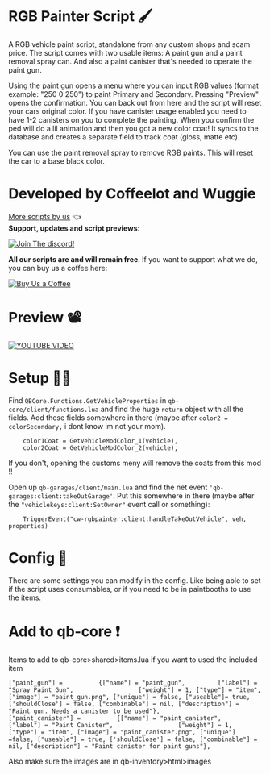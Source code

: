 # RGB Painter Script 🖌
A RGB vehicle paint script, standalone from any custom shops and scam price. The script comes with two usable items: A paint gun and a paint removal spray can. And also a paint canister that's needed to operate the paint gun.

Using the paint gun opens a menu where you can input RGB values (format example: "250 0 250") to paint Primary and Secondary. Pressing "Preview" opens the confirmation. You can back out from here and the script will reset your cars original color. If you have canister usage enabled you need to have 1-2 canisters on you to complete the painting. When you confirm the ped will do a lil animation and then you got a new color coat! It syncs to the database and creates a separate field to track coat (gloss, matte etc).

You can use the paint removal spray to remove RGB paints. This will reset the car to a base black color. 

# Developed by Coffeelot and Wuggie
[More scripts by us](https://github.com/stars/Coffeelot/lists/cw-scripts)  👈\
**Support, updates and script previews**:

[![Join The discord!](https://cdn.discordapp.com/attachments/977876510620909579/1013102122985857064/discordJoin.png)](https://discord.gg/FJY4mtjaKr )

**All our scripts are and will remain free**. If you want to support what we do, you can buy us a coffee here:

[![Buy Us a Coffee](https://www.buymeacoffee.com/assets/img/guidelines/download-assets-sm-2.svg)](https://www.buymeacoffee.com/cwscriptbois )

# Preview 📽
[![YOUTUBE VIDEO](http://img.youtube.com/vi/e2rvGW9WNLg/0.jpg)](https://youtu.be/e2rvGW9WNLg)

# Setup 👨‍💻
Find `QBCore.Functions.GetVehicleProperties` in `qb-core/client/functions.lua` and find the huge `return` object with all the fields. Add these fields somewhere in there (maybe after `color2 = colorSecondary,` i dont know im not your mom).
```
    color1Coat = GetVehicleModColor_1(vehicle),
    color2Coat = GetVehicleModColor_2(vehicle),
```
If you don't, opening the customs meny will remove the coats from this mod ‼

Open up `qb-garages/client/main.lua` and find the net event `'qb-garages:client:takeOutGarage'`. Put this somewhere in there (maybe after the `"vehiclekeys:client:SetOwner"` event call or something):
```
    TriggerEvent("cw-rgbpainter:client:handleTakeOutVehicle", veh, properties)
```

# Config 🔧
There are some settings you can modify in the config. Like being able to set if the script uses consumables, or if you need to be in paintbooths to use the items.

# Add to qb-core ❗
Items to add to qb-core>shared>items.lua if you want to used the included item

```
["paint_gun"] =          {["name"] = "paint_gun",         ["label"] = "Spray Paint Gun",                  ["weight"] = 1, ["type"] = "item", ["image"] = "paint_gun.png", ["unique"] = false, ["useable"]= true, ['shouldClose'] = false, ["combinable"] = nil, ["description"] = "Paint gun. Needs a canister to be used"},
["paint_canister"] =          {["name"] = "paint_canister",         ["label"] = "Paint Canister",                  ["weight"] = 1, ["type"] = "item", ["image"] = "paint_canister.png", ["unique"] =false, ["useable"] = true, ['shouldClose'] = false, ["combinable"] = nil, ["description"] = "Paint canister for paint guns"},
```
Also make sure the images are in qb-inventory>html>images

